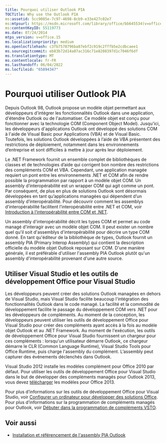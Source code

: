 ```yaml
---
title: Pourquoi utiliser Outlook PIA
TOCTitle: Why use the Outlook PIA
ms:assetid: 5cc9085e-7c97-4698-8cb9-e33e427c02e7
ms:mtpsurl: https://msdn.microsoft.com/library/office/bb645534(v=office.15)
ms:contentKeyID: 55119773
ms.date: 07/24/2014
mtps_version: v=office.15
ms.localizationpriority: medium
ms.openlocfilehash: c3fb7578796ba87ebf2c919c2fffb5e2cdbcaee1
ms.sourcegitcommit: eb83b72d14a07ac316c71e8208397d1c7046f6df
ms.translationtype: MT
ms.contentlocale: fr-FR
ms.lasthandoff: 06/04/2022
ms.locfileid: "65894347"
---
```

# <a name="why-use-the-outlook-pia"></a>Pourquoi utiliser Outlook PIA

Depuis Outlook 98, Outlook propose un modèle objet permettant aux développeurs d'intégrer les fonctionnalités Outlook dans une application, d'étendre Outlook ou de l'automatiser. Ce modèle objet est conçu pour fonctionner avec la technologie COM (Component Object Model). Jusqu'ici, les développeurs d'applications Outlook ont développé des solutions COM à l'aide de Visual Basic pour Applications (VBA) et de Visual Basic. Toutefois, les solutions Outlook développées à l’aide de VBA présentent des restrictions de déploiement, notamment dans les environnements d’entreprise et sont difficiles à mettre à jour après leur déploiement.

Le .NET Framework fournit un ensemble complet de bibliothèques de classes et de technologies d’aide qui corrigent bon nombre des restrictions des compléments COM et VBA. Cependant, une application managée requiert un pont entre les environnements .NET et COM afin de rendre possible la programmation par rapport à un modèle objet COM. Un assembly d’interopérabilité est un wrapper COM qui agit comme un pont. Par conséquent, de plus en plus de solutions Outlook sont désormais développées en tant qu’applications managées qui dépendent d’un assembly d’interopérabilité. Pour découvrir comment les assemblys d’interopérabilité facilitent l’interopérabilité entre .NET et COM, voir [Introduction à l’interopérabilité entre COM et .NET](introduction-to-interoperability-between-com-and-net.md).

Un assembly d'interopérabilité décrit les types COM et permet au code managé d'interagir avec un modèle objet COM. Il peut exister un nombre quel qu'il soit d'assemblys d'interopérabilité pour décrire un type COM donné. En tant qu'éditeur de la bibliothèque de types, Outlook fournit un assembly PIA (Primary Interop Assembly) qui contient la description officielle du modèle objet Outlook reposant sur COM. D'une manière générale, il est préférable d'utiliser l'assembly PIA Outlook plutôt qu'un assembly d'interopérabilité provenant d'une autre source.

## <a name="using-visual-studio-and-office-developer-tools-for-visual-studio"></a>Utiliser Visual Studio et les outils de développement Office pour Visual Studio

Les développeurs peuvent créer des solutions Outlook managées en dehors de Visual Studio, mais Visual Studio facilite beaucoup l'intégration des fonctionnalités Outlook dans le code managé. La facilité et la commodité de développement facilite le passage du développement COM vers .NET pour les développeurs de compléments. Au moment de la conception, les développeurs peuvent utiliser les outils de développement Office pour Visual Studio pour créer des compléments ayant accès à la fois au modèle objet Outlook et au .NET Framework. Au moment de l'exécution, les outils de développement Office pour Visual Studio fournissent un chargeur pour ces compléments : lorsqu'un utilisateur démarre Outlook, ce chargeur démarre le CLR (Common Language Runtime), Visual Studio Tools pour Office Runtime, puis charge l'assembly du complément. L’assembly peut capturer des événements déclenchés dans Outlook.

Visual Studio 2012 installe les modèles complément pour Office 2010 par défaut. Pour utiliser les outils de développement Office pour Visual Studio dans le but de développer des compléments managés pour Outlook 2013, vous devez [télécharger](https://aka.ms/officedevtoolsforvs2012) les modèles pour Office 2013.

Pour plus d’informations sur les outils de développement Office pour Visual Studio, voir [Configurer un ordinateur pour développer des solutions Office](/visualstudio/vsto/how-to-configure-a-computer-to-develop-office-solutions). Pour plus d’informations sur la programmation de compléments managés pour Outlook, voir [Débuter dans la programmation de compléments VSTO](/visualstudio/vsto/getting-started-programming-vsto-add-ins).

## <a name="see-also"></a>Voir aussi

- [Installation et référencement de l'assembly PIA Outlook](installing-and-referencing-the-outlook-pia.md)

